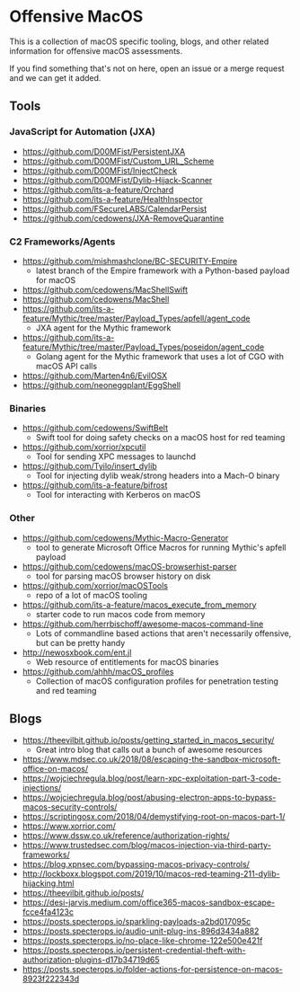 # Offensive MacOS
This is a collection of macOS specific tooling, blogs, and other related information for offensive macOS assessments.

If you find something that's not on here, open an issue or a merge request and we can get it added.

## Tools

### JavaScript for Automation (JXA)
* https://github.com/D00MFist/PersistentJXA
* https://github.com/D00MFist/Custom_URL_Scheme
* https://github.com/D00MFist/InjectCheck
* https://github.com/D00MFist/Dylib-Hijack-Scanner
* https://github.com/its-a-feature/Orchard
* https://github.com/its-a-feature/HealthInspector
* https://github.com/FSecureLABS/CalendarPersist
* https://github.com/cedowens/JXA-RemoveQuarantine

### C2 Frameworks/Agents
* https://github.com/mishmashclone/BC-SECURITY-Empire
  * latest branch of the Empire framework with a Python-based payload for macOS
* https://github.com/cedowens/MacShellSwift
* https://github.com/cedowens/MacShell
* https://github.com/its-a-feature/Mythic/tree/master/Payload_Types/apfell/agent_code
  * JXA agent for the Mythic framework
* https://github.com/its-a-feature/Mythic/tree/master/Payload_Types/poseidon/agent_code
  * Golang agent for the Mythic framework that uses a lot of CGO with macOS API calls
* https://github.com/Marten4n6/EvilOSX
* https://github.com/neoneggplant/EggShell

### Binaries
* https://github.com/cedowens/SwiftBelt
  * Swift tool for doing safety checks on a macOS host for red teaming
* https://github.com/xorrior/xpcutil
  * Tool for sending XPC messages to launchd
* https://github.com/Tyilo/insert_dylib
  * Tool for injecting dylib weak/strong headers into a Mach-O binary
* https://github.com/its-a-feature/bifrost
  * Tool for interacting with Kerberos on macOS

### Other
* https://github.com/cedowens/Mythic-Macro-Generator
  * tool to generate Microsoft Office Macros for running Mythic's apfell payload
* https://github.com/cedowens/macOS-browserhist-parser
  * tool for parsing macOS browser history on disk
* https://github.com/xorrior/macOSTools
  * repo of a lot of macOS tooling
* https://github.com/its-a-feature/macos_execute_from_memory
  * starter code to run macos code from memory
* https://github.com/herrbischoff/awesome-macos-command-line
  * Lots of commandline based actions that aren't necessarily offensive, but can be pretty handy
* http://newosxbook.com/ent.jl
  * Web resource of entitlements for macOS binaries
* https://github.com/ahhh/macOS_profiles
  * Collection of macOS configuration profiles for penetration testing and red teaming

## Blogs
* https://theevilbit.github.io/posts/getting_started_in_macos_security/
  * Great intro blog that calls out a bunch of awesome resources
* https://www.mdsec.co.uk/2018/08/escaping-the-sandbox-microsoft-office-on-macos/
* https://wojciechregula.blog/post/learn-xpc-exploitation-part-3-code-injections/
* https://wojciechregula.blog/post/abusing-electron-apps-to-bypass-macos-security-controls/
* https://scriptingosx.com/2018/04/demystifying-root-on-macos-part-1/
* https://www.xorrior.com/
* https://www.dssw.co.uk/reference/authorization-rights/
* https://www.trustedsec.com/blog/macos-injection-via-third-party-frameworks/
* https://blog.xpnsec.com/bypassing-macos-privacy-controls/
* http://lockboxx.blogspot.com/2019/10/macos-red-teaming-211-dylib-hijacking.html
* https://theevilbit.github.io/posts/
* https://desi-jarvis.medium.com/office365-macos-sandbox-escape-fcce4fa4123c
* https://posts.specterops.io/sparkling-payloads-a2bd017095c
* https://posts.specterops.io/audio-unit-plug-ins-896d3434a882
* https://posts.specterops.io/no-place-like-chrome-122e500e421f
* https://posts.specterops.io/persistent-credential-theft-with-authorization-plugins-d17b34719d65
* https://posts.specterops.io/folder-actions-for-persistence-on-macos-8923f222343d
